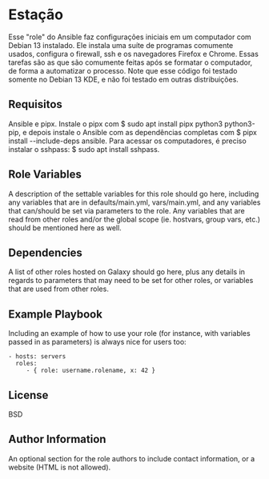 Estação
=========

Esse "role" do Ansible faz configurações iniciais em um computador com Debian 13 instalado. Ele instala uma suíte de programas comumente usados, configura o firewall, ssh e os navegadores Firefox e Chrome. 
Essas tarefas são as que são comumente feitas após se formatar o computador, de forma a automatizar o processo.
Note que esse código foi testado somente no Debian 13 KDE, e não foi testado em outras distribuições.

Requisitos
------------

Ansible e pipx. Instale o pipx com $ sudo apt install pipx python3 python3-pip, e depois instale o Ansible com as dependências completas com $ pipx install --include-deps ansible.
Para acessar os computadores, é preciso instalar o sshpass: $ sudo apt install sshpass.


Role Variables
--------------

A description of the settable variables for this role should go here, including any variables that are in defaults/main.yml, vars/main.yml, and any variables that can/should be set via parameters to the role. Any variables that are read from other roles and/or the global scope (ie. hostvars, group vars, etc.) should be mentioned here as well.

Dependencies
------------

A list of other roles hosted on Galaxy should go here, plus any details in regards to parameters that may need to be set for other roles, or variables that are used from other roles.

Example Playbook
----------------

Including an example of how to use your role (for instance, with variables passed in as parameters) is always nice for users too:

    - hosts: servers
      roles:
         - { role: username.rolename, x: 42 }

License
-------

BSD

Author Information
------------------

An optional section for the role authors to include contact information, or a website (HTML is not allowed).
